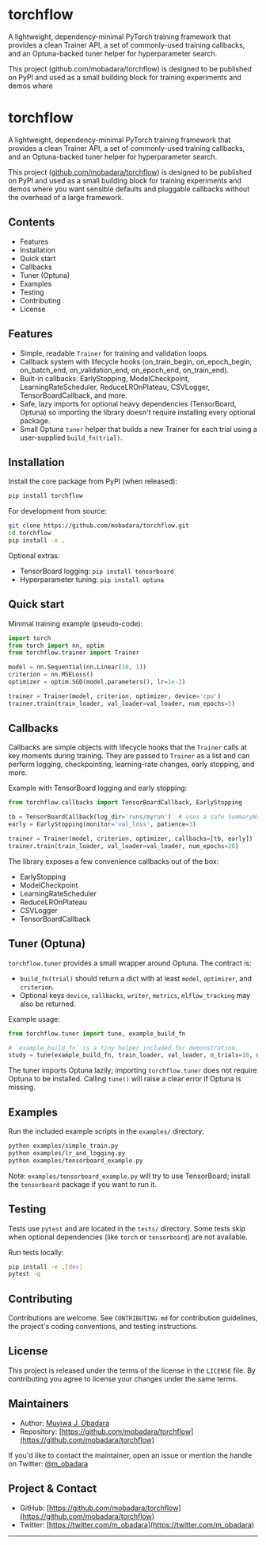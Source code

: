 # torchflow

A lightweight, dependency-minimal PyTorch training framework that provides a
clean Trainer API, a set of commonly-used training callbacks, and an
Optuna-backed tuner helper for hyperparameter search.

This project (github.com/mobadara/torchflow) is designed to be published on PyPI
and used as a small building block for training experiments and demos where
# torchflow

A lightweight, dependency-minimal PyTorch training framework that provides a
clean Trainer API, a set of commonly-used training callbacks, and an
Optuna-backed tuner helper for hyperparameter search.

This project ([github.com/mobadara/torchflow](https://github.com/mobadara/torchflow))
is designed to be published on PyPI and used as a small building block for
training experiments and demos where you want sensible defaults and pluggable
callbacks without the overhead of a large framework.

## Contents

- Features
- Installation
- Quick start
- Callbacks
- Tuner (Optuna)
- Examples
- Testing
- Contributing
- License

## Features

- Simple, readable `Trainer` for training and validation loops.
- Callback system with lifecycle hooks (on_train_begin, on_epoch_begin, on_batch_end,
	on_validation_end, on_epoch_end, on_train_end).
- Built-in callbacks: EarlyStopping, ModelCheckpoint, LearningRateScheduler,
	ReduceLROnPlateau, CSVLogger, TensorBoardCallback, and more.
- Safe, lazy imports for optional heavy dependencies (TensorBoard, Optuna) so
	importing the library doesn't require installing every optional package.
- Small Optuna `tuner` helper that builds a new Trainer for each trial using
	a user-supplied `build_fn(trial)`.

## Installation

Install the core package from PyPI (when released):

```bash
pip install torchflow
```

For development from source:

```bash
git clone https://github.com/mobadara/torchflow.git
cd torchflow
pip install -e .
```

Optional extras:

- TensorBoard logging: `pip install tensorboard`
- Hyperparameter tuning: `pip install optuna`

## Quick start

Minimal training example (pseudo-code):

```python
import torch
from torch import nn, optim
from torchflow.trainer import Trainer

model = nn.Sequential(nn.Linear(10, 1))
criterion = nn.MSELoss()
optimizer = optim.SGD(model.parameters(), lr=1e-2)

trainer = Trainer(model, criterion, optimizer, device='cpu')
trainer.train(train_loader, val_loader=val_loader, num_epochs=5)
```

## Callbacks

Callbacks are simple objects with lifecycle hooks that the `Trainer` calls at
key moments during training. They are passed to `Trainer` as a list and can
perform logging, checkpointing, learning-rate changes, early stopping, and
more.

Example with TensorBoard logging and early stopping:

```python
from torchflow.callbacks import TensorBoardCallback, EarlyStopping

tb = TensorBoardCallback(log_dir='runs/myrun')  # uses a safe SummaryWriter factory
early = EarlyStopping(monitor='val_loss', patience=3)

trainer = Trainer(model, criterion, optimizer, callbacks=[tb, early])
trainer.train(train_loader, val_loader=val_loader, num_epochs=20)
```

The library exposes a few convenience callbacks out of the box:

- EarlyStopping
- ModelCheckpoint
- LearningRateScheduler
- ReduceLROnPlateau
- CSVLogger
- TensorBoardCallback

## Tuner (Optuna)

`torchflow.tuner` provides a small wrapper around Optuna. The contract is:

- `build_fn(trial)` should return a dict with at least `model`, `optimizer`, and `criterion`.
- Optional keys `device`, `callbacks`, `writer`, `metrics`, `mlflow_tracking` may also be returned.

Example usage:

```python
from torchflow.tuner import tune, example_build_fn

# `example_build_fn` is a tiny helper included for demonstration.
study = tune(example_build_fn, train_loader, val_loader, n_trials=10, num_epochs=3)
```

The tuner imports Optuna lazily; importing `torchflow.tuner` does not require
Optuna to be installed. Calling `tune()` will raise a clear error if Optuna is
missing.

## Examples

Run the included example scripts in the `examples/` directory:

```bash
python examples/simple_train.py
python examples/lr_and_logging.py
python examples/tensorboard_example.py
```

Note: `examples/tensorboard_example.py` will try to use TensorBoard; install
the `tensorboard` package if you want to run it.

## Testing

Tests use `pytest` and are located in the `tests/` directory. Some tests skip
when optional dependencies (like `torch` or `tensorboard`) are not available.

Run tests locally:

```bash
pip install -e .[dev]
pytest -q
```

## Contributing

Contributions are welcome. See `CONTRIBUTING.md` for contribution
guidelines, the project's coding conventions, and testing instructions.

## License

This project is released under the terms of the license in the `LICENSE`
file. By contributing you agree to license your changes under the same terms.

## Maintainers

- Author: [Muyiwa J. Obadara](https://github.com/mobadara)
- Repository: [https://github.com/mobadara/torchflow](https://github.com/mobadara/torchflow)

If you'd like to contact the maintainer, open an issue or mention the handle
on Twitter: [@m_obadara](https://twitter.com/m_obadara)

## Project & Contact

- GitHub: [https://github.com/mobadara/torchflow](https://github.com/mobadara/torchflow)
- Twitter: [https://twitter.com/m_obadara](https://twitter.com/m_obadara)

---